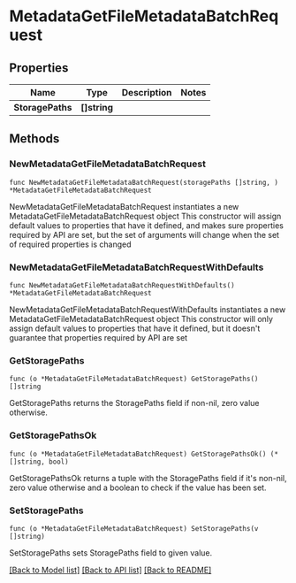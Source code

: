 # MetadataGetFileMetadataBatchRequest

## Properties

Name | Type | Description | Notes
------------ | ------------- | ------------- | -------------
**StoragePaths** | **[]string** |  | 

## Methods

### NewMetadataGetFileMetadataBatchRequest

`func NewMetadataGetFileMetadataBatchRequest(storagePaths []string, ) *MetadataGetFileMetadataBatchRequest`

NewMetadataGetFileMetadataBatchRequest instantiates a new MetadataGetFileMetadataBatchRequest object
This constructor will assign default values to properties that have it defined,
and makes sure properties required by API are set, but the set of arguments
will change when the set of required properties is changed

### NewMetadataGetFileMetadataBatchRequestWithDefaults

`func NewMetadataGetFileMetadataBatchRequestWithDefaults() *MetadataGetFileMetadataBatchRequest`

NewMetadataGetFileMetadataBatchRequestWithDefaults instantiates a new MetadataGetFileMetadataBatchRequest object
This constructor will only assign default values to properties that have it defined,
but it doesn't guarantee that properties required by API are set

### GetStoragePaths

`func (o *MetadataGetFileMetadataBatchRequest) GetStoragePaths() []string`

GetStoragePaths returns the StoragePaths field if non-nil, zero value otherwise.

### GetStoragePathsOk

`func (o *MetadataGetFileMetadataBatchRequest) GetStoragePathsOk() (*[]string, bool)`

GetStoragePathsOk returns a tuple with the StoragePaths field if it's non-nil, zero value otherwise
and a boolean to check if the value has been set.

### SetStoragePaths

`func (o *MetadataGetFileMetadataBatchRequest) SetStoragePaths(v []string)`

SetStoragePaths sets StoragePaths field to given value.



[[Back to Model list]](../README.md#documentation-for-models) [[Back to API list]](../README.md#documentation-for-api-endpoints) [[Back to README]](../README.md)


